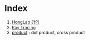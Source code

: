 # Index
1. [HongLab 강의](HongLab/README.md)
2. [Ray Tracing](1_ray_tracing.md)
3. [product](2_product.md) : dot product, cross product